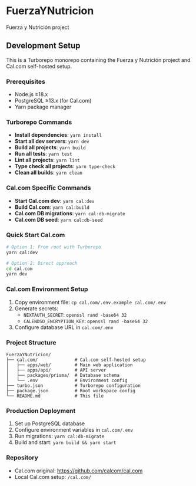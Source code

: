 # FuerzaYNutricion

Fuerza y Nutrición project

## Development Setup

This is a Turborepo monorepo containing the Fuerza y Nutrición project and Cal.com self-hosted setup.

### Prerequisites
- Node.js ≥18.x
- PostgreSQL ≥13.x (for Cal.com)
- Yarn package manager

### Turborepo Commands
- **Install dependencies**: `yarn install`
- **Start all dev servers**: `yarn dev`
- **Build all projects**: `yarn build`
- **Run all tests**: `yarn test`
- **Lint all projects**: `yarn lint`
- **Type check all projects**: `yarn type-check`
- **Clean all builds**: `yarn clean`

### Cal.com Specific Commands
- **Start Cal.com dev**: `yarn cal:dev`
- **Build Cal.com**: `yarn cal:build`
- **Cal.com DB migrations**: `yarn cal:db-migrate`
- **Cal.com DB seed**: `yarn cal:db-seed`

### Quick Start Cal.com
```bash
# Option 1: From root with Turborepo
yarn cal:dev

# Option 2: Direct approach
cd cal.com
yarn dev
```

### Cal.com Environment Setup
1. Copy environment file: `cp cal.com/.env.example cal.com/.env`
2. Generate secrets:
   - `NEXTAUTH_SECRET`: `openssl rand -base64 32`
   - `CALENDSO_ENCRYPTION_KEY`: `openssl rand -base64 32`
3. Configure database URL in `cal.com/.env`

### Project Structure
```
FuerzaYNutricion/
├── cal.com/              # Cal.com self-hosted setup
│   ├── apps/web/         # Main web application
│   ├── apps/api/         # API server
│   ├── packages/prisma/  # Database schema
│   └── .env              # Environment config
├── turbo.json            # Turborepo configuration
├── package.json          # Root workspace config
└── README.md             # This file
```

### Production Deployment
1. Set up PostgreSQL database
2. Configure environment variables in `cal.com/.env`
3. Run migrations: `yarn cal:db-migrate`
4. Build and start: `yarn build && yarn start`

### Repository
- Cal.com original: https://github.com/calcom/cal.com
- Local Cal.com setup: `/cal.com/`
